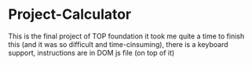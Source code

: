 # Project-Calculator

This is the final project of TOP foundation it took me quite a time to finish this (and it was so difficult and time-cinsuming), there is a keyboard support, instructions are in DOM js file (on top of it)
